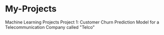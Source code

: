 # My-Projects
Machine Learning Projects
Project 1: Customer Churn Prediction Model for a Telecommunication Company called "Telco"
